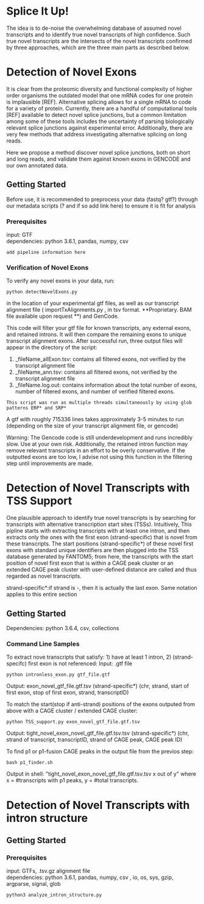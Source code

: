 # Splice It Up!
The idea is to de-noise the overwhelming database of assumed novel transcripts and to identify true novel transcripts of high confidence. Such true novel transcripts are the intersects of the novel transcripts confirmed by three approaches, which are the three main parts as described below.


# Detection of Novel Exons

It is clear from the proteomic diversity and functional complexity of higher order organisms 
the outdated model that one mRNA codes for one protein is implausible [REF]. 
Alternative splicing allows for a single mRNA to code for a variety of protein. 
Currently, there are a handful of computational tools [REF] available to detect novel splice junctions, 
but a common limitation among some of these tools includes the uncertainty of 
parsing biologically relevant splice junctions against experimental error. 
Additionally, there are very few methods that address investigating alternative splicing on long reads.

Here we propose a method discover novel splice junctions, both on short and long reads, 
and validate them against known exons in GENCODE and our own annotated data.

## Getting Started

Before use, it is recommended to preprocess your data (fastq? gtf?) through our metadata scripts (? and if so add link here) to ensure it is fit for analysis

### Prerequisites

input: GTF<br/>
dependencies: python 3.6.1, pandas, numpy, csv

```
add pipeline information here
```

### Verification of Novel Exons

To verify any novel exons in your data, run:
```
python detectNovelExons.py 
```
in the location of your experimental gtf files, as well as our transcript alignment file ( importTxAlignments.py , in tsv format. **Proprietary. BAM file available upon request **) and GenCode.

This code will filter your gtf file for known transcripts, any external exons, and retained introns. It will then compare the remaining
exons to unique transcript alignment exons. After successful run, three output files will appear in the directory of the script: 
1. _fileName_allExon.tsv: contains all filtered exons, not verified by the transcript alignment file
2. _fileName_ann.tsv: contains all filtered exons, not verified by the transcript alignment file
3. _fileName.log.out: contains information about the total number of exons, number of filtered exons, and number of verified filtered exons.

``` This script was run as multiple threads simultaneously by using glob patterns ERP* and SRP* ```

A gtf with roughly 715336 lines takes approximately 3-5 minutes to run (depending on the size of your transcript alignment file, or gencode)

Warning: The Gencode code is still underdevelopment and runs incredibly slow. Use at your own risk. Additionally, the retained intron function may remove relevant transcripts in an effort to be overly conservative. If the outputted exons are too low, I advise not using this function in the filtering step until improvements are made. 


# Detection of Novel Transcripts with TSS Support

One plausible approach to identify true novel transcripts is by searching for transcripts with alternative transcription start sites (TSSs). Intuitively, This pipline starts with extracting transcripts with at least one intron, and then extracts only the ones with the first exon (strand-specific) that is novel from these transcripts. The start positions (strand-specific*) of these novel first exons with standard unique identifiers are then plugged into the TSS database generated by FANTOM5; from here, the transcripts with the start position of novel first exon that is within a CAGE peak cluster or an extended CAGE peak cluster with user-defined distance are called and thus regarded as novel transcripts.

strand-specific*:if strand is -, then it is actually the last exon. Same notation applies to this entire section

## Getting Started 

Dependencies: python 3.6.4, csv, collections

### Command Line Samples

To extract nove transcripts that satisfy: 1) have at least 1 intron, 2) (strand-specifc) first exon is not referenced:
Input: .gtf file
```
python intronless_exon.py gtf_file.gtf
```
Output: exon_novel_gtf_file.gtf.tsv       (strand-specific*)
        (chr, strand, start of first exon, stop of first exon, strand, transcriptID)

To match the start(stop if anti-strand) positions of the exons outputed from above with a CAGE cluster / extended CAGE cluster:
```
python TSS_support.py exon_novel_gtf_file.gtf.tsv
```
Output: tight_novel_exon_novel_gtf_file.gtf.tsv.tsv     (strand-specific*)
        (chr, strand of transcript, transcriptID, strand of CAGE peak, CAGE peak ID)
        
To find p1 or p1-fusion CAGE peaks in the output file from the previos step:
```
bash p1_finder.sh
```
Output in shell: "tight_novel_exon_novel_gtf_file.gtf.tsv.tsv
                  x out of y"
                  where x = #transcripts with p1 peaks, y = #total transcripts.

# Detection of Novel Transcripts with intron structure



## Getting Started



### Prerequisites

input: GTFs, .tsv.gz alignment file <br/>
dependencies: python 3.6.1, pandas, numpy, csv , io, os, sys, gzip, argparse, signal, glob

```
python3 analyze_intron_structure.py
```
